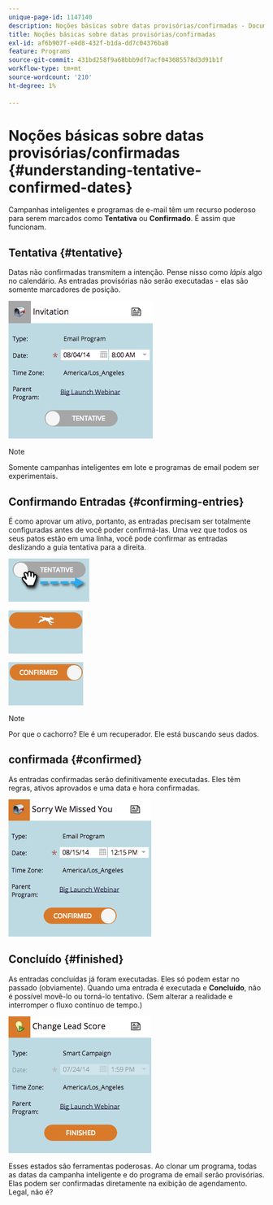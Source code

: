 ```yaml
---
unique-page-id: 1147140
description: Noções básicas sobre datas provisórias/confirmadas - Documentação do Marketo - Documentação do produto
title: Noções básicas sobre datas provisórias/confirmadas
exl-id: af6b907f-e4d8-432f-b1da-dd7c04376ba8
feature: Programs
source-git-commit: 431bd258f9a68bbb9df7acf043085578d3d91b1f
workflow-type: tm+mt
source-wordcount: '210'
ht-degree: 1%

---
```


# Noções básicas sobre datas provisórias/confirmadas {#understanding-tentative-confirmed-dates}

Campanhas inteligentes e programas de e-mail têm um recurso poderoso para serem marcados como **Tentativa** ou **Confirmado**. É assim que funcionam.

## Tentativa {#tentative}

Datas não confirmadas transmitem a intenção. Pense nisso como _lápis_ algo no calendário. As entradas provisórias não serão executadas - elas são somente marcadores de posição.

![](assets/image2014-9-23-15-3a22-3a23.png)

>[!NOTE]
>
>Somente campanhas inteligentes em lote e programas de email podem ser experimentais.

## Confirmando Entradas {#confirming-entries}

É como aprovar um ativo, portanto, as entradas precisam ser totalmente configuradas antes de você poder confirmá-las. Uma vez que todos os seus patos estão em uma linha, você pode confirmar as entradas deslizando a guia tentativa para a direita.

![](assets/image2014-9-23-15-3a23-3a2.png)

![](assets/image2014-9-23-15-3a23-3a8.png)

![](assets/image2014-9-23-15-3a23-3a12.png)

>[!NOTE]
>
>Por que o cachorro? Ele é um recuperador. Ele está buscando seus dados.

## confirmada {#confirmed}

As entradas confirmadas serão definitivamente executadas. Eles têm regras, ativos aprovados e uma data e hora confirmadas.

![](assets/image2014-9-23-15-3a23-3a30.png)

## Concluído  {#finished}

As entradas concluídas já foram executadas. Eles só podem estar no passado (obviamente). Quando uma entrada é executada e **Concluído**, não é possível movê-lo ou torná-lo tentativo. (Sem alterar a realidade e interromper o fluxo contínuo de tempo.)

![](assets/image2014-9-23-15-3a25-3a53.png)

Esses estados são ferramentas poderosas. Ao clonar um programa, todas as datas da campanha inteligente e do programa de email serão provisórias. Elas podem ser confirmadas diretamente na exibição de agendamento. Legal, não é?

